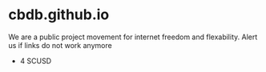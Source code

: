 # cbdb.github.io

We are a public project movement for internet freedom and flexability.
Alert us if links do not work anymore

- 4 SCUSD
